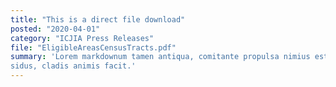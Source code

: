 ```yaml
---
title: "This is a direct file download"
posted: "2020-04-01"
category: "ICJIA Press Releases"
file: "EligibleAreasCensusTracts.pdf"
summary: 'Lorem markdownum tamen antiqua, comitante propulsa nimius est, exstantibus
sidus, cladis animis facit.'
---
```

